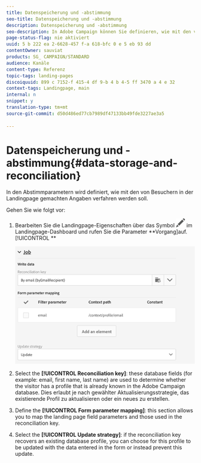 ```yaml
---
title: Datenspeicherung und -abstimmung
seo-title: Datenspeicherung und -abstimmung
description: Datenspeicherung und -abstimmung
seo-description: In Adobe Campaign können Sie definieren, wie mit den von Besuchern in der Landingpage gemachten Angaben verfahren werden soll.
page-status-flag: nie aktiviert
uuid: 5 b 222 ea 2-6628-457 f-a 618-bfc 0 e 5 eb 93 dd
contentOwner: sauviat
products: SG_ CAMPAIGN/STANDARD
audience: Kanäle
content-type: Referenz
topic-tags: landing-pages
discoiquuid: 899 c 7152-f 415-4 df 9-b 4 b 4-5 ff 3470 a 4 e 32
context-tags: Landingpage, main
internal: n
snippet: y
translation-type: tm+mt
source-git-commit: d50d486ed77cb7989df47133bb49fde3227ae3a5

---
```



# Datenspeicherung und -abstimmung{#data-storage-and-reconciliation}

In den Abstimmparametern wird definiert, wie mit den von Besuchern in der Landingpage gemachten Angaben verfahren werden soll.

Gehen Sie wie folgt vor:

1. Bearbeiten Sie die Landingpage-Eigenschaften über das Symbol ![](assets/edit_darkgrey-24px.png) im Landingpage-Dashboard und rufen Sie die Parameter **Vorgang]auf.[!UICONTROL **

   ![](assets/lp_parameters_4.png)

1. Select the **[!UICONTROL Reconciliation key]**: these database fields (for example: email, first name, last name) are used to determine whether the visitor has a profile that is already known in the Adobe Campaign database. Dies erlaubt je nach gewählter Aktualisierungsstrategie, das existierende Profil zu aktualisieren oder ein neues zu erstellen.
1. Define the **[!UICONTROL Form parameter mapping]**: this section allows you to map the landing page field parameters and those used in the reconciliation key.
1. Select the **[!UICONTROL Update strategy]**: if the reconciliation key recovers an existing database profile, you can choose for this profile to be updated with the data entered in the form or instead prevent this update.

